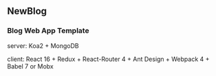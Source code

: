 ## NewBlog
### Blog Web App Template
server: Koa2 + MongoDB 

client: React 16 + Redux + React-Router 4 + Ant Design + Webpack 4 + Babel 7 or Mobx

